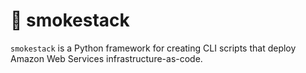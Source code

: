 # 👋 smokestack

`smokestack` is a Python framework for creating CLI scripts that deploy Amazon Web Services infrastructure-as-code.
